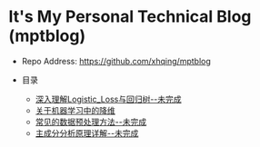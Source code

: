 # It's My Personal Technical Blog (mptblog)

 - Repo Address: https://github.com/xhqing/mptblog

 - 目录
   - [深入理解Logistic_Loss与回归树--未完成](post/深入理解Logistic_Loss与回归树--未完成.md)
   - [关于机器学习中的降维](post/关于机器学习中的降维.md)
   - [常见的数据预处理方法--未完成](post/常见的数据预处理方法--未完成.md)
   - [主成分分析原理详解--未完成](post/主成分分析原理详解--未完成.md)
